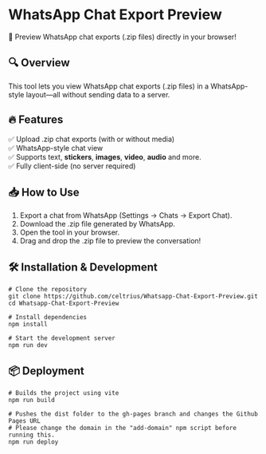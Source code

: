 # WhatsApp Chat Export Preview

🚀 Preview WhatsApp chat exports (.zip files) directly in your browser!

## 🔍 Overview

This tool lets you view WhatsApp chat exports (.zip files) in a WhatsApp-style layout—all without sending data to a server.

## 🔥 Features

✅ Upload .zip chat exports (with or without media)<br>
✅ WhatsApp-style chat view<br>
✅ Supports text, **stickers**, **images**, **video**, **audio** and more.<br>
✅ Fully client-side (no server required)<br>

## 📥 How to Use
1. Export a chat from WhatsApp (Settings → Chats → Export Chat).
2. Download the .zip file generated by WhatsApp.
3. Open the tool in your browser.
4. Drag and drop the .zip file to preview the conversation!

## 🛠️ Installation & Development


```
# Clone the repository
git clone https://github.com/celtrius/Whatsapp-Chat-Export-Preview.git
cd Whatsapp-Chat-Export-Preview

# Install dependencies
npm install

# Start the development server
npm run dev
```

## 📦 Deployment

```
# Builds the project using vite
npm run build

# Pushes the dist folder to the gh-pages branch and changes the Github Pages URL
# Please change the domain in the "add-domain" npm script before running this.
npm run deploy
```



